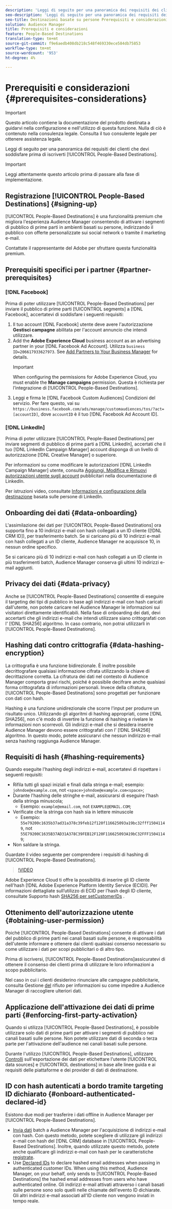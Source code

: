 ```yaml
---
description: 'Leggi di seguito per una panoramica dei requisiti dei clienti che devi soddisfare prima di iscriverti alle Destinazioni basate sulle persone.  '
seo-description: 'Leggi di seguito per una panoramica dei requisiti dei clienti che devi soddisfare prima di iscriverti alle Destinazioni basate sulle persone.  '
seo-title: Destinazioni basate su persone Prerequisiti e considerazioni
solution: Audience Manager
title: Prerequisiti e considerazioni
feature: People-Based Destinations
translation-type: tm+mt
source-git-commit: f9e6aedb408db218c548f469330ece584db75853
workflow-type: tm+mt
source-wordcount: '953'
ht-degree: 4%

---
```



# Prerequisiti e considerazioni {#prerequisites-considerations}

>[!IMPORTANT]
>Questo articolo contiene la documentazione del prodotto destinata a guidarvi nella configurazione e nell&#39;utilizzo di questa funzione. Nulla di ciò è contenuto nella consulenza legale. Consulta il tuo consulente legale per ottenere assistenza legale.

Leggi di seguito per una panoramica dei requisiti dei clienti che devi soddisfare prima di iscriverti [!UICONTROL People-Based Destinations].

>[!IMPORTANT]
> Leggi attentamente questo articolo prima di passare alla fase di implementazione.

## Registrazione [!UICONTROL People-Based Destinations] {#signing-up}

[!UICONTROL People-Based Destinations] è una funzionalità premium che migliora l&#39;esperienza  Audience Manager consentendo di attivare i segmenti di pubblico di prime parti in ambienti basati su persone, indirizzando il pubblico con offerte personalizzate sui social network o tramite il marketing e-mail.

Contattate il rappresentante del Adobe  per sfruttare questa funzionalità premium.

## Prerequisiti specifici per i partner {#partner-prerequisites}

### [!DNL Facebook]

Prima di poter utilizzare [!UICONTROL People-Based Destinations] per inviare il pubblico di prime parti [!UICONTROL segments] a [!DNL Facebook], accertatevi di soddisfare i seguenti requisiti:

1. Il tuo account [!DNL Facebook] utente deve avere l&#39;autorizzazione **Gestisci campagne** abilitata per l&#39;account annuncio che intendi utilizzare.
2. Add the **Adobe Experience Cloud** business account as an advertising partner in your [!DNL Facebook Ad Account]. Utilizza `business ID=206617933627973`. See [Add Partners to Your Business Manager](https://www.facebook.com/business/help/1717412048538897) for details.
   >[!IMPORTANT]
   > When configuring the permissions for Adobe Experience Cloud, you must enable the **Manage campaigns** permission. Questa è richiesta per l’integrazione di [!UICONTROL People-Based Destinations].
3. Leggi e firma le [!DNL Facebook Custom Audiences] Condizioni del servizio. Per fare questo, vai su `https://business.facebook.com/ads/manage/customaudiences/tos/?act=[accountID]`, dove `accountID` è il tuo [!DNL Facebook Ad Account ID].

### [!DNL LinkedIn]

Prima di poter utilizzare [!UICONTROL People-Based Destinations] per inviare segmenti di pubblico di prime parti a [!DNL LinkedIn], accertati che il tuo [!DNL LinkedIn Campaign Manager] account disponga di un livello di autorizzazione [!DNL Creative Manager] o superiore.

Per informazioni su come modificare le autorizzazioni [!DNL LinkedIn Campaign Manager] utente, consulta [Aggiungi, Modifica e Rimuovi autorizzazioni utente sugli account](https://www.linkedin.com/help/lms/answer/5753) pubblicitari nella documentazione di LinkedIn.

Per istruzioni video, consultate [Informazioni e configurazione della destinazione](https://docs.adobe.com/content/help/en/audience-manager-learn/tutorials/data-activation/people-based-destinations/understanding-and-configuring-the-linkedin-pbd.html) basata sulle persone di LinkedIn.

## Onboarding dei dati {#data-onboarding}

L&#39;assimilazione dei dati per [!UICONTROL People-Based Destinations] ora supporta fino a 10 indirizzi e-mail con hash collegati a un ID cliente ([!DNL CRM ID]), per trasferimento batch. Se si caricano più di 10 indirizzi e-mail con hash collegati a un ID cliente,  Audience Manager ne acquisisce 10, in nessun ordine specifico.

Se si caricano più di 10 indirizzi e-mail con hash collegati a un ID cliente in più trasferimenti batch,  Audience Manager conserva gli ultimi 10 indirizzi e-mail aggiunti.

## Privacy dei dati {#data-privacy}

Anche se [!UICONTROL People-Based Destinations] consentite di eseguire il targeting dei tipi di pubblico in base agli indirizzi e-mail con hash caricati dall&#39;utente, non potete caricare nel Audience Manager le informazioni sui visitatori direttamente identificabili. Nella fase di onboarding dei dati, devi accertarti che gli indirizzi e-mail che intendi utilizzare siano crittografati con l&#39; [!DNL SHA256] algoritmo. In caso contrario, non potrai utilizzarli in [!UICONTROL People-Based Destinations].

## Hashing dati contro crittografia {#data-hashing-encryption}

La crittografia è una funzione bidirezionale. È inoltre possibile decrittografare qualsiasi informazione cifrata utilizzando la chiave di decrittazione corretta. La cifratura dei dati nel contesto di  Audience Manager comporta gravi rischi, poiché è possibile decifrare anche qualsiasi forma crittografata di informazioni personali. Invece della cifratura, [!UICONTROL People-Based Destinations] sono progettati per funzionare con dati con hash.

Hashing è una funzione unidirezionale che scorre l&#39;input per produrre un risultato unico. Utilizzando gli algoritmi di hashing appropriati, come [!DNL SHA256], non c&#39;è modo di invertire la funzione di hashing e rivelare le informazioni non scorrevoli. Gli indirizzi e-mail che si desidera inserire  Audience Manager devono essere crittografati con l&#39; [!DNL SHA256] algoritmo. In questo modo, potete assicurarvi che nessun indirizzo e-mail senza hashing raggiunga  Audience Manager.

## Requisiti di hash {#hashing-requirements}

Quando eseguite l&#39;hashing degli indirizzi e-mail, accertatevi di rispettare i seguenti requisiti:

* Rifila tutti gli spazi iniziali e finali dalla stringa e-mail; esempio: `johndoe@example.com`, not `<space>johndoe@example.com<space>`;
* Durante l&#39;hashing delle stringhe e-mail, assicurarsi di eseguire l&#39;hash della stringa minuscola;
   * Esempio: `example@email.com`, not `EXAMPLE@EMAIL.COM`;
* Verificate che la stringa con hash sia in lettere minuscole
   * Esempio: `55e79200c1635b37ad31a378c39feb12f120f116625093a19bc32fff15041149`, not `55E79200C1635B37AD31A378C39FEB12F120F116625093A19bC32FFF15041149`;
* Non saldare la stringa.

Guardate il video seguente per comprendere i requisiti di hashing di [!UICONTROL People-Based Destinations].

>[!VIDEO](https://video.tv.adobe.com/v/29003/)

Adobe Experience Cloud ti offre la possibilità di inserire gli ID cliente nell&#39;hash [!DNL Adobe Experience Platform Identity Service (ECID)]. Per informazioni dettagliate sull’utilizzo di ECID per l’hash degli ID cliente, consultate Supporto hash [SHA256 per setCustomerIDs](https://docs.adobe.com/content/help/en/id-service/using/reference/hashing-support.html) .

## Ottenimento dell&#39;autorizzazione utente {#obtaining-user-permission}

Poiché [!UICONTROL People-Based Destinations] consente di attivare i dati del pubblico di prime parti nei canali basati sulle persone, è responsabilità dell&#39;utente informare e ottenere dai clienti qualsiasi consenso necessario su come utilizzare i dati per scopi pubblicitari o di altro tipo.

Prima di iscriversi, [!UICONTROL People-Based Destinations]assicuratevi di ottenere il consenso dei clienti prima di utilizzare le loro informazioni a scopo pubblicitario.

Nel caso in cui i clienti desiderino rinunciare alle campagne pubblicitarie, consulta Gestione [del](../../overview/data-security-and-privacy/data-privacy-requests.md) rifiuto per informazioni su come impedire a  Audience Manager di raccogliere ulteriori dati.

## Applicazione dell&#39;attivazione dei dati di prime parti {#enforcing-first-party-activation}

Quando si utilizza [!UICONTROL People-Based Destinations], è possibile utilizzare solo dati di prime parti per attivare i segmenti di pubblico nei canali basati sulle persone. Non potete utilizzare dati di seconda o terza parte per l&#39;attivazione dell&#39;audience nei canali basati sulle persone.

Durante l&#39;utilizzo [!UICONTROL People-Based Destinations], utilizzare [Controlli](../data-export-controls.md) sull&#39;esportazione dei dati per etichettare l&#39;utente [!UICONTROL data sources] e [!UICONTROL destinations] in base alle linee guida e ai requisiti delle piattaforme e dei provider di dati di destinazione.

## ID con hash autenticati a bordo tramite targeting ID dichiarato {#onboard-authenticated-declared-id}

Esistono due modi per trasferire i dati offline in Audience Manager per [!UICONTROL People-Based Destinations].

* [Invia dati](../../integration/sending-audience-data/batch-data-transfer-explained/batch-data-transfer-overview.md) batch a  Audience Manager per l&#39;acquisizione di indirizzi e-mail con hash. Con questo metodo, potete scegliere di utilizzare gli indirizzi e-mail con hash del [!DNL CRM] database in [!UICONTROL People-Based Destinations]. Inoltre, quando utilizzate questo metodo, potete anche qualificare gli indirizzi e-mail con hash per le caratteristiche [registrate](../traits/trait-and-segment-qualification-reference.md).
* Use [Declared IDs](../declared-ids.md) to declare hashed email addresses when passing in authenticated customer IDs. When using this method, Audience Manager, on your behalf, only sends to [!UICONTROL People-Based Destinations] the hashed email addresses from users who have authenticated online. Gli indirizzi e-mail attivati attraverso i canali basati sulle persone sono solo quelli nelle chiamate dell&#39;evento ID dichiarate. Gli altri indirizzi e-mail associati all&#39;ID cliente non vengono inviati in tempo reale.
